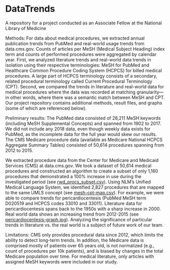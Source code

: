 # DataTrends
A repository for a project conducted as an Associate Fellow at the National Library of Medicine

Methods: For data about medical procedures, we extracted annual publication trends from PubMed and real-world usage trends from data.cms.gov. Counts of articles per MeSH (Medical Subject Heading) index term and counts of performed procedures were aggregated by calendar year. First, we analyzed literature trends and real-world data trends in isolation using their respective terminologies: MeSH for PubMed and Healthcare Common Procedure Coding System (HCPCS) for billed medical procedures. A large part of HCPCS terminology consists of a secondary, related procedural terminology called Current Procedural Terminology (CPT). Second, we compared the trends in literature and real-world data for medical procedures where the data was recorded at matching granularity—in other words, where there was a semantic match between MeSH and CPT. Our project repository contains additional methods, result files, and graphs (some of which are referenced below). 

Preliminary results: The PubMed data consisted of 28,211 MeSH keywords (including MeSH Supplemental Concepts) and spanned from 1902 to 2017. We did not include any 2018 data, even though weekly data exists for PubMed, as the incomplete data for the full year would skew our results. The CMS Medicare procedure data (available as Medicare National HCPCS Aggregate Summary Tables) consisted of 50,614 procedures spanning from 2012 to 2015.

We extracted procedure data from the Center for Medicare and Medicaid Services (CMS) at data.cms.gov. We took a dataset of 50,614 medical procedures and constructed an algorithm to create a subset of only 1,160 procedures that demonstrated a 100% increase in use during the investigated period (see [rwd_procs_subset.csv](https://github.com/sheshan93/DataTrends/blob/master/rwd-procs-subset.csv)). Using NLM’s Unified Medical Language System, we identified 2,827 procedures that are mapped to the same UMLS concept (see [mesh-cpt-map.csv](https://github.com/sheshan93/DataTrends/blob/master/mesh-cpt-map.csv)). For example, we were able to compare trends for pericardiocentesis (PubMed MeSH term D020519 and HCPCS codes 33010 and 33011). Literature data for pericardiocentesis spans back to the 1950s with a sharp increase in 2000. Real world data shows an increasing trend from 2012-2015 (see [pericardiocentesis-graph.jpg](https://github.com/sheshan93/DataTrends/blob/master/pericardiocentesis-graph.jpg)). Analyzing the significance of particular trends in literature vs. the real world is a subject of future work of our team.

Limitations: CMS only provides procedural data since 2012, which limits the ability to detect long-term trends. In addition, the Medicare data is comprised mostly of patients over 65 years old, is not normalized (e.g., count of procedures per 10k patients), and is biased by changes in the total Medicare population over time. For medical literature, only articles with assigned MeSH keywords were included in our study.
